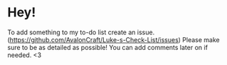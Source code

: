 # Hey!

To add something to my to-do list create an issue. (https://github.com/AvalonCraft/Luke-s-Check-List/issues) 
Please make sure to be as detailed as possible! You can add comments later on if needed. <3
